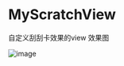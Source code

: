# MyScratchView
自定义刮刮卡效果的view
效果图

![image](https://github.com/kjt666/CustomProgressBar/blob/master/pic.png) 
